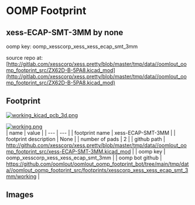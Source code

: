 # OOMP Footprint  
## xess-ECAP-SMT-3MM  by none  
  
oomp key: oomp_xesscorp_xess_xess_ecap_smt_3mm  
  
source repo at: [http://gitlab.com/xesscorp/xess.pretty/blob/master/tmp/data//oomlout_oomp_footprint_src/ZX62D-B-5PA8.kicad_mod](http://gitlab.com/xesscorp/xess.pretty/blob/master/tmp/data//oomlout_oomp_footprint_src/ZX62D-B-5PA8.kicad_mod)  
## Footprint  
  
[![working_kicad_pcb_3d.png](working_kicad_pcb_3d_600.png)](working_kicad_pcb_3d.png)  
  
[![working.png](working_600.png)](working.png)  
| name | value | 
| --- | --- | 
| footprint name | xess-ECAP-SMT-3MM | 
| footprint description | None | 
| number of pads | 2 | 
| github path | http://github.com/xesscorp/xess.pretty/blob/master/tmp/data//oomlout_oomp_footprint_src/xess-ECAP-SMT-3MM.kicad_mod | 
| oomp key | oomp_xesscorp_xess_xess_ecap_smt_3mm | 
| oomp bot github | https://github.com/oomlout/oomlout_oomp_footprint_bot/tree/main/tmp/data//oomlout_oomp_footprint_src/footprints/xesscorp_xess_xess_ecap_smt_3mm/working | 
## Images  

